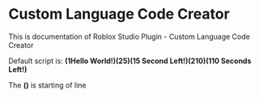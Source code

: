 # Custom Language Code Creator
This is documentation of Roblox Studio Plugin - Custom Language Code Creator

Default script is:
**(1Hello World!)(25)(15 Second Left!)(210)(110 Seconds Left!)**

The **()** is starting of line
